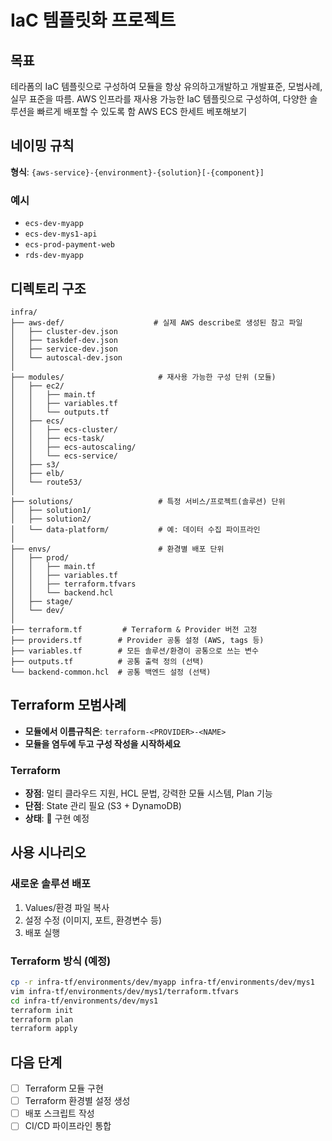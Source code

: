 # IaC 템플릿화 프로젝트  

## 목표
테라폼의 IaC 템플릿으로 구성하여 모듈을 항상 유의하고개발하고 개발표준, 모범사례, 실무 표준을 따름.
AWS 인프라를 재사용 가능한 IaC 템플릿으로 구성하여, 다양한 솔루션을 빠르게 배포할 수 있도록 함
AWS ECS 한세트 베포해보기

## 네이밍 규칙
**형식**: `{aws-service}-{environment}-{solution}[-{component}]`

### 예시
- `ecs-dev-myapp`
- `ecs-dev-mys1-api`
- `ecs-prod-payment-web`
- `rds-dev-myapp`

## 디렉토리 구조

```
infra/          
├── aws-def/                    # 실제 AWS describe로 생성된 참고 파일          
│   ├── cluster-dev.json            
│   ├── taskdef-dev.json            
│   ├── service-dev.json            
│   └── autoscal-dev.json           
│           
├── modules/                     # 재사용 가능한 구성 단위 (모듈)           
│   ├── ec2/            
│   │   ├── main.tf         
│   │   ├── variables.tf            
│   │   └── outputs.tf          
│   ├── ecs/            
│   │   ├── ecs-cluster/            
│   │   ├── ecs-task/           
│   │   ├── ecs-autoscaling/            
│   │   └── ecs-service/            
│   ├── s3/         
│   ├── elb/            
│   └── route53/            
│           
├── solutions/                   # 특정 서비스/프로젝트(솔루션) 단위                          
│   ├── solution1/                  
│   ├── solution2/                  
│   └── data-platform/           # 예: 데이터 수집 파이프라인
│           
├── envs/                        # 환경별 배포 단위         
│   ├── prod/           
│   │   ├── main.tf         
│   │   ├── variables.tf            
│   │   ├── terraform.tfvars            
│   │   └── backend.hcl         
│   ├── stage/          
│   └── dev/            
│           
├── terraform.tf         # Terraform & Provider 버전 고정        
├── providers.tf        # Provider 공통 설정 (AWS, tags 등)     
├── variables.tf        # 모든 솔루션/환경이 공통으로 쓰는 변수     
├── outputs.tf          # 공통 출력 정의 (선택)     
└── backend-common.hcl  # 공통 백엔드 설정 (선택)       

```

## Terraform 모범사례
- **모듈에서 이름규칙은**: `terraform-<PROVIDER>-<NAME>`
- **모듈을 염두에 두고 구성 작성을 시작하세요**



### Terraform
- **장점**: 멀티 클라우드 지원, HCL 문법, 강력한 모듈 시스템, Plan 기능
- **단점**: State 관리 필요 (S3 + DynamoDB)
- **상태**: 🔄 구현 예정

## 사용 시나리오

### 새로운 솔루션 배포
1. Values/환경 파일 복사
2. 설정 수정 (이미지, 포트, 환경변수 등)
3. 배포 실행



### Terraform 방식 (예정)
```bash
cp -r infra-tf/environments/dev/myapp infra-tf/environments/dev/mys1
vim infra-tf/environments/dev/mys1/terraform.tfvars
cd infra-tf/environments/dev/mys1
terraform init
terraform plan
terraform apply
```

## 다음 단계
- [ ] Terraform 모듈 구현
- [ ] Terraform 환경별 설정 생성
- [ ] 배포 스크립트 작성
- [ ] CI/CD 파이프라인 통합
